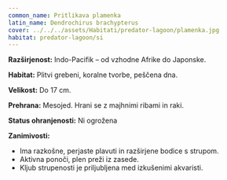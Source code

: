 ```yaml
---
common_name: Pritlikava plamenka
latin_name: Dendrochirus brachypterus
cover: ../../../assets/Habitati/predator-lagoon/plamenka.jpg
habitat: predator-lagoon/si
---
```

**Razširjenost:** Indo-Pacifik – od vzhodne Afrike do Japonske.

**Habitat:** Plitvi grebeni, koralne tvorbe, peščena dna.

**Velikost:** Do 17 cm.

**Prehrana:** Mesojed. Hrani se z majhnimi ribami in raki.

**Status ohranjenosti:** Ni ogrožena

**Zanimivosti:**
- Ima razkošne, perjaste plavuti in razširjene bodice s strupom.
- Aktivna ponoči, plen preži iz zasede.
- Kljub strupenosti je priljubljena med izkušenimi akvaristi.

